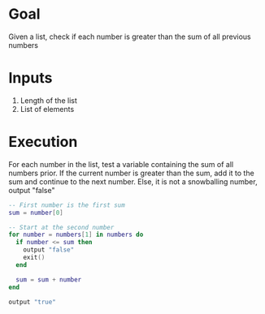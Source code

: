 # Goal
Given a list, check if each number is greater than the sum of all previous numbers

# Inputs
1. Length of the list
1. List of elements

# Execution
For each number in the list, test a variable containing the sum of all numbers prior. If the current number is greater than the sum, add it to the sum and continue to the next number. Else, it is not a snowballing number, output "false"

```lua
-- First number is the first sum
sum = number[0]

-- Start at the second number
for number = numbers[1] in numbers do
  if number <= sum then
    output "false"
    exit()
  end

  sum = sum + number
end

output "true"
```